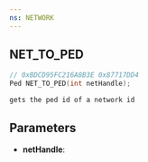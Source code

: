 ```yaml
---
ns: NETWORK
---
```

## NET_TO_PED

```c
// 0xBDCD95FC216A8B3E 0x87717DD4
Ped NET_TO_PED(int netHandle);
```

```
gets the ped id of a network id
```

## Parameters
* **netHandle**:
